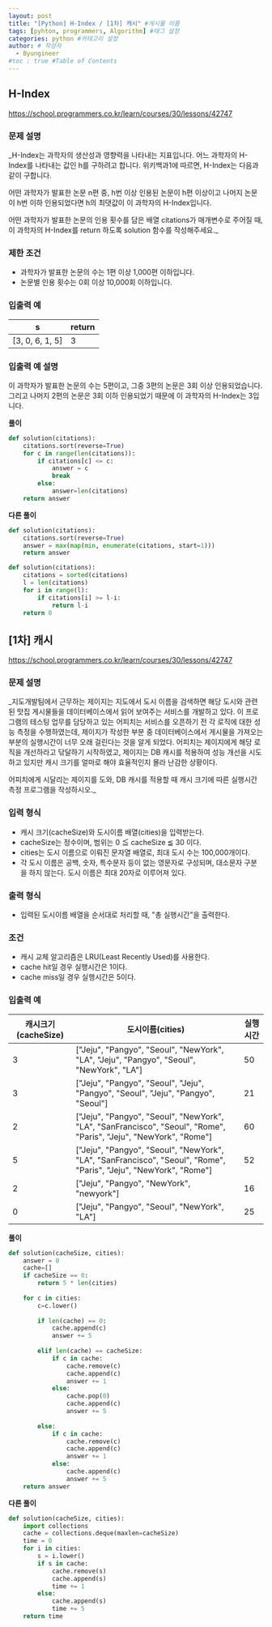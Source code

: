 ```yaml
---
layout: post
title: "[Python] H-Index / [1차] 캐시" #게시물 이름
tags: [pyhton, programmers, Algorithm] #태그 설정
categories: python #카테고리 설정
author: # 작성자
  - Byungineer
#toc : true #Table of Contents
---
```


## H-Index
<https://school.programmers.co.kr/learn/courses/30/lessons/42747>

### 문제 설명
_H-Index는 과학자의 생산성과 영향력을 나타내는 지표입니다. 어느 과학자의 H-Index를 나타내는 값인 h를 구하려고 합니다. 위키백과1에 따르면, H-Index는 다음과 같이 구합니다.

어떤 과학자가 발표한 논문 n편 중, h번 이상 인용된 논문이 h편 이상이고 나머지 논문이 h번 이하 인용되었다면 h의 최댓값이 이 과학자의 H-Index입니다.

어떤 과학자가 발표한 논문의 인용 횟수를 담은 배열 citations가 매개변수로 주어질 때, 이 과학자의 H-Index를 return 하도록 solution 함수를 작성해주세요._

### 제한 조건
- 과학자가 발표한 논문의 수는 1편 이상 1,000편 이하입니다.
- 논문별 인용 횟수는 0회 이상 10,000회 이하입니다.

### 입출력 예

s                     | return
--------------------- | ---------------------
[3, 0, 6, 1, 5]       | 3

### 입출력 예 설명
이 과학자가 발표한 논문의 수는 5편이고, 그중 3편의 논문은 3회 이상 인용되었습니다. 그리고 나머지 2편의 논문은 3회 이하 인용되었기 때문에 이 과학자의 H-Index는 3입니다.

**풀이**
```python
def solution(citations):
    citations.sort(reverse=True)
    for c in range(len(citations)):
        if citations[c] <= c:
            answer = c
            break
        else:
            answer=len(citations)
    return answer
```

**다른 풀이**
```python
def solution(citations):
    citations.sort(reverse=True)
    answer = max(map(min, enumerate(citations, start=1)))
    return answer

def solution(citations):
    citations = sorted(citations)
    l = len(citations)
    for i in range(l):
        if citations[i] >= l-i:
            return l-i
    return 0
```

## [1차] 캐시
<https://school.programmers.co.kr/learn/courses/30/lessons/42747>

### 문제 설명
_지도개발팀에서 근무하는 제이지는 지도에서 도시 이름을 검색하면 해당 도시와 관련된 맛집 게시물들을 데이터베이스에서 읽어 보여주는 서비스를 개발하고 있다.
이 프로그램의 테스팅 업무를 담당하고 있는 어피치는 서비스를 오픈하기 전 각 로직에 대한 성능 측정을 수행하였는데, 제이지가 작성한 부분 중 데이터베이스에서 게시물을 가져오는 부분의 실행시간이 너무 오래 걸린다는 것을 알게 되었다.
어피치는 제이지에게 해당 로직을 개선하라고 닦달하기 시작하였고, 제이지는 DB 캐시를 적용하여 성능 개선을 시도하고 있지만 캐시 크기를 얼마로 해야 효율적인지 몰라 난감한 상황이다.

어피치에게 시달리는 제이지를 도와, DB 캐시를 적용할 때 캐시 크기에 따른 실행시간 측정 프로그램을 작성하시오._

### 입력 형식
- 캐시 크기(cacheSize)와 도시이름 배열(cities)을 입력받는다.
- cacheSize는 정수이며, 범위는 0 ≦ cacheSize ≦ 30 이다.
- cities는 도시 이름으로 이뤄진 문자열 배열로, 최대 도시 수는 100,000개이다.
- 각 도시 이름은 공백, 숫자, 특수문자 등이 없는 영문자로 구성되며, 대소문자 구분을 하지 않는다. 도시 이름은 최대 20자로 이루어져 있다.

### 출력 형식
- 입력된 도시이름 배열을 순서대로 처리할 때, "총 실행시간"을 출력한다.

### 조건
- 캐시 교체 알고리즘은 LRU(Least Recently Used)를 사용한다.
- cache hit일 경우 실행시간은 1이다.
- cache miss일 경우 실행시간은 5이다.

### 입출력 예

캐시크기(cacheSize)   | 도시이름(cities)       | 실행시간
--------------------- | --------------------- | ---------------------
3                     |["Jeju", "Pangyo", "Seoul", "NewYork", "LA", "Jeju", "Pangyo", "Seoul", "NewYork", "LA"] | 50
3                     |["Jeju", "Pangyo", "Seoul", "Jeju", "Pangyo", "Seoul", "Jeju", "Pangyo", "Seoul"] | 21
2                     |["Jeju", "Pangyo", "Seoul", "NewYork", "LA", "SanFrancisco", "Seoul", "Rome", "Paris", "Jeju", "NewYork", "Rome"] | 60
5                     |["Jeju", "Pangyo", "Seoul", "NewYork", "LA", "SanFrancisco", "Seoul", "Rome", "Paris", "Jeju", "NewYork", "Rome"] | 52
2                     |["Jeju", "Pangyo", "NewYork", "newyork"] | 16
0                     |["Jeju", "Pangyo", "Seoul", "NewYork", "LA"] | 25


**풀이**
```python
def solution(cacheSize, cities):
    answer = 0
    cache=[]
    if cacheSize == 0:
        return 5 * len(cities)
        
    for c in cities:
        c=c.lower()
        
        if len(cache) == 0:
            cache.append(c)
            answer += 5
            
        elif len(cache) == cacheSize:
            if c in cache:
                cache.remove(c)
                cache.append(c)
                answer += 1         
            else:
                cache.pop(0)
                cache.append(c)
                answer += 5   
                
        else:
            if c in cache:
                cache.remove(c)
                cache.append(c)
                answer += 1
            else:
                cache.append(c)
                answer += 5
    return answer
```

**다른 풀이**
```python
def solution(cacheSize, cities):
    import collections
    cache = collections.deque(maxlen=cacheSize)
    time = 0
    for i in cities:
        s = i.lower()
        if s in cache:
            cache.remove(s)
            cache.append(s)
            time += 1
        else:
            cache.append(s)
            time += 5
    return time
```

